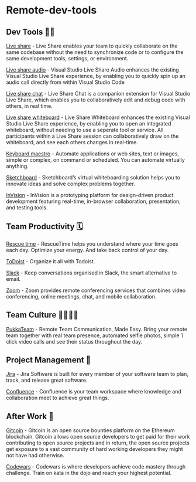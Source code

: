 # Remote-dev-tools

## Dev Tools 👩‍💻

[Live share](https://code.visualstudio.com/blogs/2017/11/15/live-share) - Live Share enables your team to quickly collaborate on the same codebase without the need to synchronize code or to configure the same development tools, settings, or environment.

[Live share audio](https://marketplace.visualstudio.com/items?itemName=MS-vsliveshare.vsliveshare-audio) - Visual Studio Live Share Audio enhances the existing Visual Studio Live Share experience, by enabling you to quickly spin up an audio call directly from within Visual Studio Code

[Live share chat](https://marketplace.visualstudio.com/items?itemName=karigari.chat) - Live Share Chat is a companion extension for Visual Studio Live Share, which enables you to collaboratively edit and debug code with others, in real time.

[Live share whiteboard](https://marketplace.visualstudio.com/items?itemName=lostintangent.vsls-whiteboard) - Live Share Whiteboard enhances the existing Visual Studio Live Share experience, by enabling you to open an integrated whiteboard, without needing to use a seperate tool or service. All participants within a Live Share session can collaboratively draw on the whiteboard, and see each others changes in real-time.
 
[Keyboard maestro](https://www.keyboardmaestro.com/main/) - Automate applications or web sites, text or images, simple or complex, on command or scheduled. You can automate virtually anything.
  

[Sketchboard](https://sketchboard.io/) - Sketchboard’s virtual whiteboarding solution helps you to innovate ideas and solve complex problems together.
 
 [InVision](https://www.invisionapp.com/) - InVision is a prototyping platform for design-driven product development featuring real-time, in-browser collaboration, presentation, and testing tools.
 
 ## Team Productivity 🗓
 
[Rescue time](https://www.rescuetime.com/) - RescueTime helps you understand where your time goes each day. Optimize your energy. And take back control of your day.
 
[ToDoist](https://todoist.com/) - Organize it all with Todoist.

[Slack](https://slack.com/) - Keep conversations organised in Slack, the smart alternative to email.

[Zoom](https://zoom.us/) - Zoom provides remote conferencing services that combines video conferencing, online meetings, chat, and mobile collaboration.

## Team Culture 👨‍👩‍👦‍👦

[PukkaTeam](https://pukkateam.com/) - Remote Team Communication, Made Easy.
Bring your remote team together with real team presence, automated selfie photos, simple 1 click video calls and see their status throughout the day.

## Project Management 📝

[Jira](https://www.atlassian.com/software/jira) - Jira Software is built for every member of your software team to plan,
track, and release great software.

[Confluence](https://www.atlassian.com/software/confluence) - Confluence is your team workspace where knowledge and collaboration meet to achieve great things.

## After Work 🍺

[Gitcoin](https://gitcoin.co/) - Gitcoin is an open source bounties platform on the Ethereum blockchain. Gitcoin allows open source developers to get paid for their work contributing to open source projects and in return, the open source projects get exposure to a vast community of hard working developers they might not have had otherwise.

[Codewars](https://www.codewars.com/) - Codewars is where developers achieve code mastery through challenge. Train on kata in the dojo and reach your highest potential.




 
 
 
